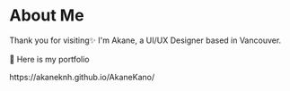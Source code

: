 <h1>About Me</h1>
Thank you for visiting✨ I'm Akane, a UI/UX Designer based in Vancouver. 


<p>🔽 Here is my portfolio　</p>
https://akaneknh.github.io/AkaneKano/

